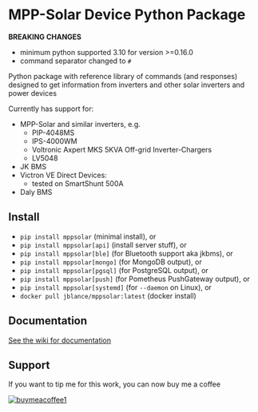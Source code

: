 # MPP-Solar Device Python Package #

__BREAKING CHANGES__
- minimum python supported 3.10 for version >=0.16.0
- command separator changed to `#`


Python package with reference library of commands (and responses)
designed to get information from inverters and other solar inverters and power devices

Currently has support for:
- MPP-Solar and similar inverters, e.g.
  - PIP-4048MS
  - IPS-4000WM
  - Voltronic Axpert MKS 5KVA Off-grid Inverter-Chargers
  - LV5048
- JK BMS
- Victron VE Direct Devices:
  - tested on SmartShunt 500A
- Daly BMS

## Install ##
- `pip install mppsolar` (minimal install), or
- `pip install mppsolar[api]` (install server stuff), or
- `pip install mppsolar[ble]` (for Bluetooth support aka jkbms), or
- `pip install mppsolar[mongo]` (for MongoDB output), or
- `pip install mppsolar[pgsql]` (for PostgreSQL output), or
- `pip install mppsolar[push]` (for Pometheus PushGateway output), or
- `pip install mppsolar[systemd]` (for `--daemon` on Linux), or
- `docker pull jblance/mppsolar:latest` (docker install)


## Documentation ##
[See the wiki for documentation](https://github.com/jblance/mpp-solar/wiki)

## Support ##
If you want to tip me for this work, you can now buy me a coffee

[![buymeacoffee1](https://user-images.githubusercontent.com/1266998/225745276-54d6a4d4-a1ed-44f9-a1f2-e99eb1aa2812.png)](https://www.buymeacoffee.com/jblance)

